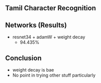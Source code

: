 ## Tamil Character Recognition

## Networks (Results)
- resnet34 + adamW + weight decay
    - 94.435%

## Conclusion
- weight decay is bae
- No point in trying other stuff particularly